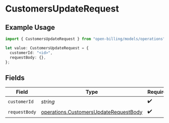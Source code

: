 # CustomersUpdateRequest

## Example Usage

```typescript
import { CustomersUpdateRequest } from "open-billing/models/operations";

let value: CustomersUpdateRequest = {
  customerId: "<id>",
  requestBody: {},
};
```

## Fields

| Field                                                                                          | Type                                                                                           | Required                                                                                       | Description                                                                                    |
| ---------------------------------------------------------------------------------------------- | ---------------------------------------------------------------------------------------------- | ---------------------------------------------------------------------------------------------- | ---------------------------------------------------------------------------------------------- |
| `customerId`                                                                                   | *string*                                                                                       | :heavy_check_mark:                                                                             | N/A                                                                                            |
| `requestBody`                                                                                  | [operations.CustomersUpdateRequestBody](../../models/operations/customersupdaterequestbody.md) | :heavy_check_mark:                                                                             | N/A                                                                                            |